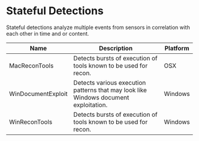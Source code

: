 # Stateful Detections

Stateful detections analyze multiple events from sensors in correlation with each other in time and or content.

| Name | Description | Platform |
| ---- | ----------- | -------- |
| MacReconTools | Detects bursts of execution of tools known to be used for recon. | OSX |
| WinDocumentExploit | Detects various execution patterns that may look like Windows document exploitation. | Windows |
| WinReconTools | Detects bursts of execution of tools known to be used for recon. | Windows |
